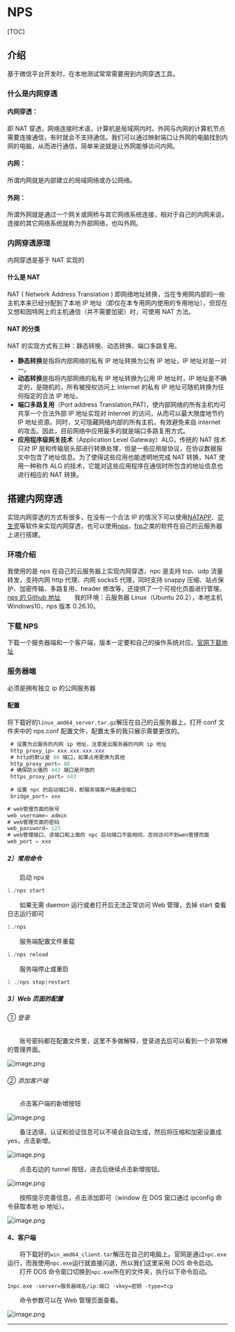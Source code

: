# NPS

[TOC]

## 介绍

基于微信平台开发时，在本地测试常常需要用到内网穿透工具。

### 什么是内网穿透

#### 内网穿透：

即 NAT 穿透，网络连接时术语，计算机是局域网内时，外网与内网的计算机节点需要连接通信，有时就会不支持通信。我们可以通过映射端口让外网的电脑找到内网的电脑，从而进行通信，简单来说就是让外网能够访问内网。

#### 内网：

所谓内网就是内部建立的局域网络或办公网络。

#### 外网：

所谓外网就是通过一个网关或网桥与其它网络系统连接，相对于自己的内网来说，连接的其它网络系统就称为外部网络，也叫外网。

### 内网穿透原理

内网穿透是基于 NAT 实现的

#### 什么是 NAT

NAT ( Network Address Translation ) 即网络地址转换，当在专用网内部的一些主机本来已经分配到了本地 IP 地址（即仅在本专用网内使用的专用地址），但现在又想和因特网上的主机通信（并不需要加密）时，可使用 NAT 方法。

#### NAT 的分类

NAT 的实现方式有三种：静态转换、动态转换、端口多路复用。

- **静态转换**是指将内部网络的私有 IP 地址转换为公有 IP 地址，IP 地址对是一对一。
- **动态转换**是指将内部网络的私有 IP 地址转换为公用 IP 地址时，IP 地址是不确定的，是随机的，所有被授权访问上 Internet 的私有 IP 地址可随机转换为任何指定的合法 IP 地址。
- **端口多路复用**（Port address Translation,PAT)，使内部网络的所有主机均可共享一个合法外部 IP 地址实现对 Internet 的访问，从而可以最大限度地节约 IP 地址资源。同时，又可隐藏网络内部的所有主机，有效避免来自 internet 的攻击。因此，目前网络中应用最多的就是端口多路复用方式。
- **应用程序级网关技术**（Application Level Gateway）ALG，传统的 NAT 技术只对 IP 层和传输层头部进行转换处理，但是一些应用层协议，在协议数据报文中包含了地址信息。为了使得这些应用也能透明地完成 NAT 转换，NAT 使用一种称作 ALG 的技术，它能对这些应用程序在通信时所包含的地址信息也进行相应的 NAT 转换。

## 搭建内网穿透

实现内网穿透的方式有很多，在没有一个合法 IP 的情况下可以使用[NATAPP](https://natapp.cn/)、[花生壳](https://hsk.oray.com/)等软件来实现内网穿透，也可以使用[nps](https://github.com/cnlh/nps)，[frp](https://github.com/fatedier/frp)之类的软件在自己的云服务器上进行搭建。

### 环境介绍

我使用的是 nps 在自己的云服务器上实现内网穿透，npc 是支持 tcp、udp 流量转发，支持内网 http 代理、内网 socks5 代理，同时支持 snappy 压缩、站点保护、加密传输、多路复用、header 修改等，还提供了一个可视化页面进行管理。[nps 的 Github 地址](https://github.com/cnlh/nps/releases)
  我的环境：云服务器 Linux（Ubuntu 20.2），本地主机 Windows10，nps 版本 0.26.10。

### 下载 NPS 

下载一个服务器端和一个客户端，版本一定要和自己的操作系统对应。[官网下载地址](https://github.com/cnlh/nps/releases)

### 服务器端

必须是拥有独立 ip 的公网服务器

#### 配置

将下载好的`linux_amd64_server.tar.gz`解压在自己的云服务器上。打开 conf 文件夹中的 nps.conf 配置文件，配置太多的我只展示需要更改的。

```java
 # 设置为云服务的内网 ip 地址，注意是云服务器的内网 ip 地址
 http_proxy_ip= xxx.xxx.xxx.xxx
 # http的默认是 80 端口，如果占用更换为其他
 http_proxy_port= 80
 # 确保防火墙的 443 端口是开放的
 https_proxy_port= 443
 
 # 设置 npc 的启动端口号，即服务端客户端通信端口
 bridge_port= xxx

# web管理页面的账号
web_username= admin
# web管理页面的密码
web_password= 123
# web管理端口，该端口和上面的 npc 启动端口不能相同，否则访问不到wen管理页面
web_port = xxx
```

##### 2）常用命令

  启动 nps

```java
1./nps start
```

  如果无需 daemon 运行或者打开后无法正常访问 Web 管理，去掉 start 查看日志运行即可

```java
1./nps
```

  服务端配置文件重载

```java
1./nps reload
```

  服务端停止或重启

```java
1 ./nps stop|restart
```

##### 3）Web 页面的配置

###### ① 登录

  账号密码都在配置文件里，这里不多做解释，登录进去后可以看到一个非常棒的管理界面。

![image.png](https://img.hacpai.com/file/2019/12/image-d5103247.png?imageView2/2/w/1280/format/jpg/interlace/1/q/100)

###### ② 添加客户端

  点击客户端的新增按钮

![image.png](https://img.hacpai.com/file/2019/12/image-cde41625.png?imageView2/2/w/1280/format/jpg/interlace/1/q/100)

  备注选填，认证和验证信息可以不填会自动生成，然后将压缩和加密设置成 yes，点击新增。

![image.png](https://img.hacpai.com/file/2019/12/image-3f5e6e15.png?imageView2/2/w/1280/format/jpg/interlace/1/q/100)

  点击右边的 tunnel 按钮，进去后继续点击新增按钮。

![image.png](https://img.hacpai.com/file/2019/12/image-7f4d2a09.png?imageView2/2/w/1280/format/jpg/interlace/1/q/100)

  按照提示完善信息，点击添加即可（window 在 DOS 窗口通过 ipconfig 命令获取本地 ip 地址）。

![image.png](https://img.hacpai.com/file/2019/12/image-a0785cdd.png?imageView2/2/w/1280/format/jpg/interlace/1/q/100)

#### 4、客户端

  将下载好的`win_amd64_client.tar`解压在自己的电脑上。官网是通过`npc.exe`运行，而我使用`npc.exe`运行就直接闪退，所以我们这里采用 DOS 命令启动。
  打开 DOS 命令窗口切换到`npc.exe`所在的文件夹，执行以下命令启动。

```
1npc.exe -server=服务器域名/ip:端口 -vkey=密钥 -type=tcp
```

  命令参数可以在 Web 管理页面查看。

![image.png](https://img.hacpai.com/file/2019/12/image-04521429.png?imageView2/2/w/1280/format/jpg/interlace/1/q/100)

------



